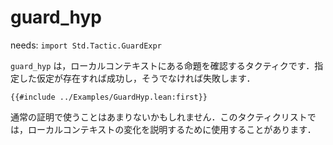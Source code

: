 # guard_hyp

needs: `import Std.Tactic.GuardExpr`

`guard_hyp` は，ローカルコンテキストにある命題を確認するタクティクです．指定した仮定が存在すれば成功し，そうでなければ失敗します．

```lean
{{#include ../Examples/GuardHyp.lean:first}}
```

通常の証明で使うことはあまりないかもしれません．このタクティクリストでは，ローカルコンテキストの変化を説明するために使用することがあります．